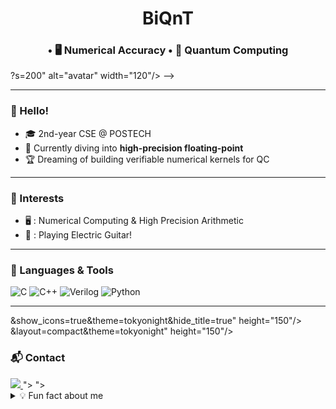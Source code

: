 <!-- ──────────────────────────────── -->
<!--   GitHub Profile README   v1.1.1   -->
<!-- ──────────────────────────────── -->

<!-- 1) 대문 배너 / 닉네임 -->
<h1 align="center">BiQnT</h1>
<h3 align="center"> • 🖥️ Numerical Accuracy • 🔬 Quantum Computing</h3>

<!-- 프로필 아바타 (원하면 삭제) -->
<!-- <p align="center"> -->
<!--  <img src="https://avatars.githubusercontent.com/u/<!-- 수정: 네 GitHub ID -->?s=200" alt="avatar" width="120"/> -->
</p> 

--- 
<!-- 2) About / Bio -->
### 👋 Hello!
- 🎓 2nd-year CSE @ POSTECH  
- 🌱 Currently diving into **high-precision floating-point**  
- 🏆 Dreaming of building verifiable numerical kernels for QC

<!-- > **Motto:** *“0.1 보다 나은 0.001 을, 그리고 언젠간 1e-9 를.”* -->

---

<!-- 3) Interests -->
### 🧭 Interests
- 🖥️ : Numerical Computing & High Precision Arithmetic
- 🎸 : Playing Electric Guitar!
---

<!-- 4) Languages / Tools (Shield.io badges) -->
### 🧰 Languages & Tools
![C](https://img.shields.io/badge/C-272C34?style=for-the-badge&logo=c&logoColor=white)
![C++](https://img.shields.io/badge/C%2B%2B-00599C?style=for-the-badge&logo=c%2B%2B&logoColor=white)
![Verilog](https://img.shields.io/badge/Verilog-148EFF?style=for-the-badge)
![Python](https://img.shields.io/badge/Python-3776AB?style=for-the-badge&logo=python&logoColor=white)

---

<!-- 5) GitHub Stats (선택) -->
<!--
### 📊 Stats
<p align="center">
  <img src="https://github-readme-stats.vercel.app/api?username=<!-- 수정: 네 닉네임 -->&show_icons=true&theme=tokyonight&hide_title=true" height="150"/>
  
<!--
  <img src="https://github-readme-stats.vercel.app/api/top-langs/?username=<!-- 수정 -->&layout=compact&theme=tokyonight" height="150"/>

<!--
</p>

---
-->
<!-- 6) Contact -->
### 📬 Contact
<a href="mailto: adh2498@postech.ac.kr ">
  <img src="https://img.shields.io/badge/GMail-EA4335?style=flat-square&logo=gmail&logoColor=white"/>
</a>
<!--<a href="https://solved.ac/profile/<!-- 수정: solved.ac ID 있으면 -->">
 <!-- <img src="https://img.shields.io/badge/Solved.ac-101010?style=flat-square&logo=hellokitty&logoColor=white" />
</a>
<!-- 필요 없으면 위/아래 링크 지우기 -->
<!--<a href="https://velog.io/@<!-- 수정: Velog 닉 -->">
  <!--<img src="https://img.shields.io/badge/Velog-20C997?style=flat-square&logo=velog&logoColor=white"/>
</a>

---

<!-- 7) Fun fact / Footer -->
<details>
<summary>💡 Fun fact about me</summary>

```txt
• Played guitar in a college representative band (Bremen)  
• Obsessed with HiDPI monitor scaling  

